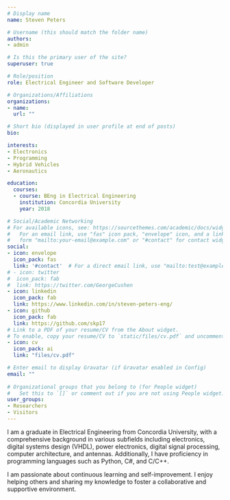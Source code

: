 ```yaml
---
# Display name
name: Steven Peters

# Username (this should match the folder name)
authors:
- admin

# Is this the primary user of the site?
superuser: true

# Role/position
role: Electrical Engineer and Software Developer

# Organizations/Affiliations
organizations:
- name:
  url: ""

# Short bio (displayed in user profile at end of posts)
bio:

interests:
- Electronics
- Programming
- Hybrid Vehicles
- Aeronautics

education:
  courses:
  - course: BEng in Electrical Engineering
    institution: Concordia University
    year: 2018

# Social/Academic Networking
# For available icons, see: https://sourcethemes.com/academic/docs/widgets/#icons
#   For an email link, use "fas" icon pack, "envelope" icon, and a link in the
#   form "mailto:your-email@example.com" or "#contact" for contact widget.
social:
- icon: envelope
  icon_pack: fas
  link: '#contact'  # For a direct email link, use "mailto:test@example.org".
# - icon: twitter
#  icon_pack: fab
#  link: https://twitter.com/GeorgeCushen
- icon: linkedin
  icon_pack: fab
  link: https://www.linkedin.com/in/steven-peters-eng/
- icon: github
  icon_pack: fab
  link: https://github.com/skp17
# Link to a PDF of your resume/CV from the About widget.
# To enable, copy your resume/CV to `static/files/cv.pdf` and uncomment the lines below.  
- icon: cv
  icon_pack: ai
  link: "files/cv.pdf"

# Enter email to display Gravatar (if Gravatar enabled in Config)
email: ""
  
# Organizational groups that you belong to (for People widget)
#   Set this to `[]` or comment out if you are not using People widget.  
user_groups:
- Researchers
- Visitors
---
```


I am a graduate in Electrical Engineering from Concordia University, with a comprehensive background in various subfields including electronics, digital systems design (VHDL), power electronics, digital signal processing, computer architecture, and antennas. 
Additionally, I have proficiency in programming languages such as Python, C#, and C/C++.

I am passionate about continuous learning and self-improvement. I enjoy helping others and sharing my knowledge to foster a collaborative and supportive environment.
